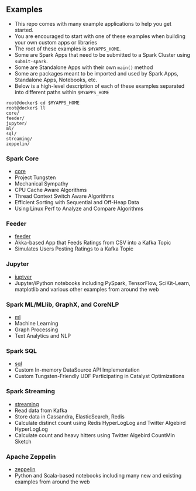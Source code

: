 ## Examples
* This repo comes with many example applications to help you get started.
* You are encouraged to start with one of these examples when building your own custom apps or libraries
* The root of these examples is `$MYAPPS_HOME`.
* Some are Spark Apps that need to be submitted to a Spark Cluster using `submit-spark`.
* Some are Standalone Apps with their own `main()` method
* Some are packages meant to be imported and used by Spark Apps, Standalone Apps, Notebooks, etc.
* Below is a high-level description of each of these examples separated into different paths within `$MYAPPS_HOME`
```
root@docker$ cd $MYAPPS_HOME
root@docker$ ll
core/        
feeder/ 
jupyter/     
ml/         
sql/        
streaming/
zeppelin/
```

### Spark Core
* [core](https://github.com/fluxcapacitor/pipeline/tree/master/myapps/core)
* Project Tungsten
* Mechanical Sympathy 
* CPU Cache Aware Algorithms
* Thread Context Switch Aware Algorithms
* Efficient Sorting with Sequential and Off-Heap Data
* Using Linux Perf to Analyze and Compare Algorithms

### Feeder
* [feeder](https://github.com/fluxcapacitor/pipeline/tree/master/myapps/feeder)
* Akka-based App that Feeds Ratings from CSV into a Kafka Topic
* Simulates Users Posting Ratings to a Kafka Topic

### Jupyter
* [juptyer](https://github.com/fluxcapacitor/pipeline/tree/master/myapps/jupyter)
* Jupyter/iPython notebooks including PySpark, TensorFlow, SciKit-Learn, matplotlib and various other examples from around the web

### Spark ML/MLlib, GraphX, and CoreNLP
* [ml](https://github.com/fluxcapacitor/pipeline/tree/master/myapps/ml) 
* Machine Learning
* Graph Processing
* Text Analytics and NLP

### Spark SQL
* [sql](https://github.com/fluxcapacitor/pipeline/tree/master/myapps/sql)
* Custom In-memory DataSource API Implementation 
* Custom Tungsten-Friendly UDF Participating in Catalyst Optimizations

### Spark Streaming
* [streaming](https://github.com/fluxcapacitor/pipeline/tree/master/myapps/streaming)
* Read data from Kafka
* Store data in Cassandra, ElasticSearch, Redis
* Calculate distinct count using Redis HyperLogLog and Twitter Algebird HyperLogLog
* Calculate count and heavy hitters using Twitter Algebird CountMin Sketch

### Apache Zeppelin 
* [zeppelin](https://github.com/fluxcapacitor/pipeline/tree/master/myapps/zeppelin)
* Python and Scala-based notebooks including many new and existing examples from around the web

 